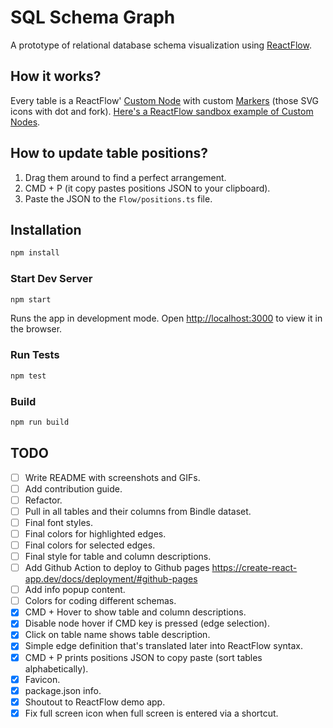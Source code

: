 # SQL Schema Graph

A prototype of relational database schema visualization using [ReactFlow](https://reactflow.dev/).

## How it works?

Every table is a ReactFlow' [Custom Node](https://reactflow.dev/docs/guides/custom-nodes/) with custom [Markers](https://reactflow.dev/docs/examples/edges/markers/) (those SVG icons with dot and fork). [Here's a ReactFlow sandbox example of Custom Nodes](https://github.com/wbkd/react-flow-example-apps/tree/main/reactflow-create-react-app).

## How to update table positions?

1. Drag them around to find a perfect arrangement.
2. CMD + P (it copy pastes positions JSON to your clipboard).
3. Paste the JSON to the `Flow/positions.ts` file.

## Installation

```sh
npm install
```

### Start Dev Server

```sh
npm start
```

Runs the app in development mode. Open [http://localhost:3000](http://localhost:3000) to view it in the browser.

### Run Tests

```sh
npm test
```

### Build

```sh
npm run build
```

## TODO

- [ ] Write README with screenshots and GIFs.
- [ ] Add contribution guide.
- [ ] Refactor.
- [ ] Pull in all tables and their columns from Bindle dataset.
- [ ] Final font styles.
- [ ] Final colors for highlighted edges.
- [ ] Final colors for selected edges.
- [ ] Final style for table and column descriptions.
- [ ] Add Github Action to deploy to Github pages https://create-react-app.dev/docs/deployment/#github-pages
- [ ] Add info popup content.
- [ ] Colors for coding different schemas.
- [x] CMD + Hover to show table and column descriptions.
- [x] Disable node hover if CMD key is pressed (edge selection).
- [x] Click on table name shows table description.
- [x] Simple edge definition that's translated later into ReactFlow syntax.
- [x] CMD + P prints positions JSON to copy paste (sort tables alphabetically).
- [x] Favicon.
- [x] package.json info.
- [x] Shoutout to ReactFlow demo app.
- [x] Fix full screen icon when full screen is entered via a shortcut.
